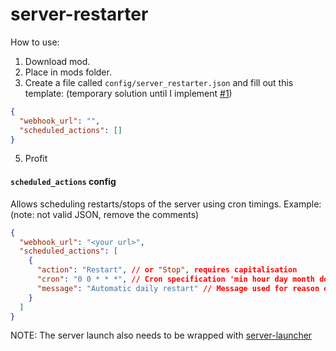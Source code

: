 # server-restarter

How to use:
1. Download mod.
2. Place in mods folder.
3. Create a file called `config/server_restarter.json` and fill out this template: (temporary solution until I implement [#1](https://github.com/Geek202/server-restarter/issues/1))
```json
{
  "webhook_url": "",
  "scheduled_actions": []
}
```
5. Profit

#### `scheduled_actions` config
Allows scheduling restarts/stops of the server using cron timings.
Example: (note: not valid JSON, remove the comments)
```json
{
  "webhook_url": "<your url>",
  "scheduled_actions": [
    {
      "action": "Restart", // or "Stop", requires capitalisation
      "cron": "0 0 * * *", // Cron specification 'min hour day month dow'
      "message": "Automatic daily restart" // Message used for reason of restart, only applies for "action": "Restart"
    }
  ]
}
```

NOTE: The server launch also needs to be wrapped with [server-launcher](https://github.com/Geek202/server-launcher)
